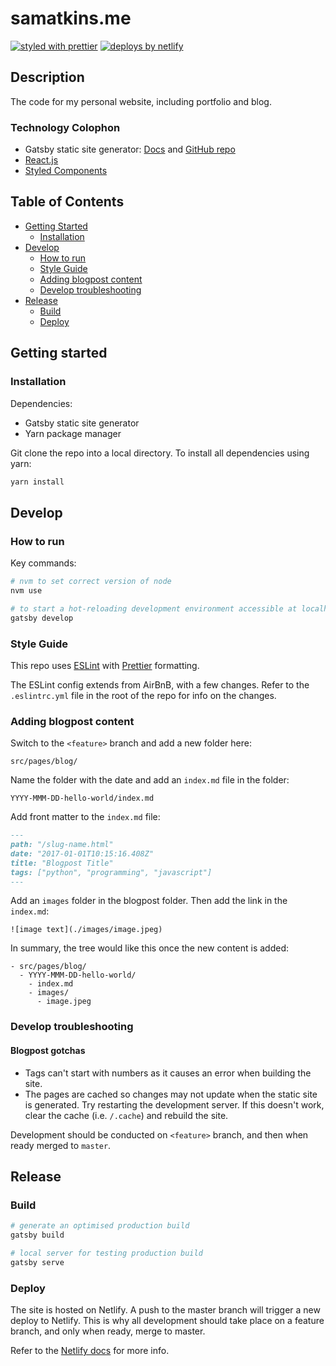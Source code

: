 # samatkins.me

[![styled with prettier](https://img.shields.io/badge/styled_with-prettier-ff69b4.svg)](https://github.com/prettier/prettier)
[![deploys by netlify](https://img.shields.io/badge/deploys%20by-netlify-00c7b7.svg)](https://www.netlify.com)

## Description

The code for my personal website, including portfolio and blog.

### Technology Colophon

- Gatsby static site generator: [Docs](https://www.gatsbyjs.org/) and [GitHub repo](https://github.com/gatsbyjs/gatsby)
- [React.js](https://facebook.github.io/react/)
- [Styled Components](https://www.styled-components.com/docs)

## Table of Contents

- [Getting Started](#getting-started)
  - [Installation](#installation)
- [Develop](#develop)
  - [How to run](#how-to-run)
  - [Style Guide](#style-guide)
  - [Adding blogpost content](#adding-blogpost-content)
  - [Develop troubleshooting](#develop-troubleshooting)
- [Release](#release)
  - [Build](#build)
  - [Deploy](#deploy)

## Getting started

### Installation

Dependencies:
* Gatsby static site generator
* Yarn package manager

Git clone the repo into a local directory. To install all dependencies using yarn:

```sh
yarn install
```

## Develop

### How to run

Key commands:

```bash
# nvm to set correct version of node
nvm use

# to start a hot-reloading development environment accessible at localhost:8000
gatsby develop
```

### Style Guide

This repo uses [ESLint](https://eslint.org/) with [Prettier](https://github.com/prettier/prettier) formatting.

The ESLint config extends from AirBnB, with a few changes. Refer to the `.eslintrc.yml` file in the root of the repo for info on the changes.


### Adding blogpost content

Switch to the `<feature>` branch and add a new folder here:

`src/pages/blog/`

Name the folder with the date and add an `index.md` file in the folder:

`YYYY-MMM-DD-hello-world/index.md`

Add front matter to the `index.md` file:

```md
---
path: "/slug-name.html"
date: "2017-01-01T10:15:16.408Z"
title: "Blogpost Title"
tags: ["python", "programming", "javascript"]
---
```

Add an `images` folder in the blogpost folder.  Then add the link in the `index.md`:

`![image text](./images/image.jpeg)`

In summary, the tree would like this once the new content is added:

```
- src/pages/blog/
  - YYYY-MMM-DD-hello-world/
    - index.md
    - images/
      - image.jpeg
```

### Develop troubleshooting

#### Blogpost gotchas

- Tags can't start with numbers as it causes an error when building the site.
- The pages are cached so changes may not update when the static site is generated. Try restarting the development server. If this doesn't work, clear the cache (i.e. `/.cache`) and rebuild the site.

Development should be conducted on  `<feature>` branch, and then when ready merged to `master`.

## Release

### Build

```sh
# generate an optimised production build
gatsby build

# local server for testing production build
gatsby serve
```

### Deploy

The site is hosted on Netlify. A push to the master branch will trigger a new deploy to Netlify. This is why all development should take place on a feature branch, and only when ready, merge to master.

Refer to the [Netlify docs](https://www.netlify.com/docs/) for more info.
